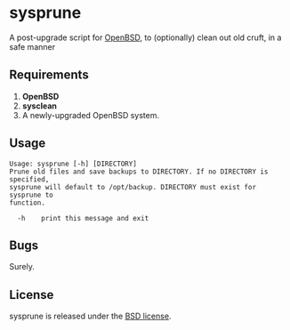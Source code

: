 # sysprune

A post-upgrade script for [OpenBSD](https://www.openbsd.org/), to
(optionally) clean out old cruft, in a safe manner

## Requirements

1. **OpenBSD**
2. **sysclean**
3. A newly-upgraded OpenBSD system.

## Usage

```
Usage: sysprune [-h] [DIRECTORY]
Prune old files and save backups to DIRECTORY. If no DIRECTORY is specified,
sysprune will default to /opt/backup. DIRECTORY must exist for sysprune to
function.

  -h    print this message and exit
```

## Bugs

Surely.

## License

sysprune is released under the [BSD license](https://opensource.org/licenses/BSD-3-Clause).

